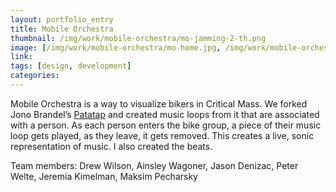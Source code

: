 ```yaml
---
layout: portfolio_entry
title: Mobile Orchestra
thumbnail: /img/work/mobile-orchestra/mo-jamming-2-th.png
image: [/img/work/mobile-orchestra/mo-home.jpg, /img/work/mobile-orchestra/mo-jamming-1.png, /img/work/mobile-orchestra/mo-jamming-3.png, /img/work/mobile-orchestra/mo-clouds.jpg]
link: 
tags: [design, development]
categories:
---
```


Mobile Orchestra is a way to visualize bikers in Critical Mass. We forked Jono Brandel’s [Patatap](http://patatap.com) and created music loops from it that are associated with a person. As each person enters the bike group, a piece of their music loop gets played, as they leave, it gets removed. This creates a live, sonic representation of music. I also created the beats.

Team members: Drew Wilson, Ainsley Wagoner, Jason Denizac, Peter Welte, Jeremia Kimelman, Maksim Pecharsky